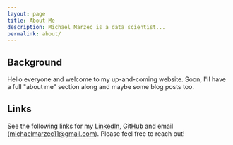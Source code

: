 ```yaml
---
layout: page
title: About Me
description: Michael Marzec is a data scientist...
permalink: about/
---
```

<!-- <br>

 <img src="{{site.avatar}}" class="avatar-round"/>

Hey there! I am Nikhita Raghunath and I dabble in distributed systems and open source.

I work as a Staff Software Engineer at [VMware](https://www.vmware.com). I am a core contributor to [Kubernetes](https://kubernetes.io/), on the Kubernetes [Steering Committee](https://github.com/kubernetes/steering#members) and the technical lead for [SIG Contributor Experience](https://git.k8s.io/community/sig-contributor-experience).
I am also a [Cloud Native Computing Foundation (CNCF) Ambassador](https://www.cncf.io/people/ambassadors/) and run the [GSoC](https://github.com/cncf/soc#organization-admins) and [Outreachy](https://www.outreachy.org/communities/cfp/kubernetes/) internship programs for CNCF/Kubernetes.

In the past, I have worked as software engineer at a startup called [Loodse](https://www.loodse.com/). Prior to Loodse, I was an intern at [Red Hat](https://www.redhat.com/en) and a Google Summer of Code (2017) student with CNCF. You can know more about my GSoC work [here](https://github.com/nikhita/gsoc-meta-k8s).

In all of these roles, I worked extensively on Kubernetes (yes, you can probably see a common theme here!).

You can find me at the following places but the most reliable way to reach me is to send an email.

<div align="center">
<p>
<a href="mailto:hello@nikhita.dev"><i class="fa fa-envelope-o fa-fw" aria-hidden="true" style="font-size:40px;color:#2980b9"></i></a>
&nbsp; &nbsp; &nbsp;
<a href="https://github.com/nikhita"><i class="fa fa-github" aria-hidden="true" style="font-size:40px;color:#2980b9"></i></a>
&nbsp; &nbsp; &nbsp;
<a href="https://twitter.com/TheNikhita"><i class="fa fa-twitter" aria-hidden="true" style="font-size:40px;color:#2980b9"></i></a>
&nbsp; &nbsp; &nbsp;
<a href="https://www.linkedin.com/in/nikinath/"><i class="fa fa-linkedin" aria-hidden="true" style="font-size:40px;color:#2980b9"></i></a>
&nbsp; &nbsp; &nbsp;
<a href="https://kubernetes.slack.com/team/nikhita"><i class="fa fa-slack" aria-hidden="true" style="font-size:40px;color:#2980b9"></i></a>
</p>
</div>

For all the security geeks out there, my public key is [B944F27A57CF61F5](https://keybase.io/nikhita).

Legal boilerplate: The opinions expressed on this site are mine alone.
 -->

## Background

Hello everyone and welcome to my up-and-coming website. Soon, I'll have a full "about me" section along and maybe some blog posts too.

## Links

See the following links for my [LinkedIn](https://www.linkedin.com/in/michael-marzec-16a59294/), [GitHub](https://github.com/michaelmarzec/) and email (michaelmarzec11@gmail.com). Please feel free to reach out!
<!-- [LinkedIn](https://www.linkedin.com/in/michael-marzec-16a59294) -->

<!-- [GitHub](https://github.com/michaelmarzec) -->

<!-- * Built for [Jekyll](https://jekyllrb.com) -->
<!-- * Developed on GitHub and hosted for free on [GitHub Pages](https://pages.github.com) -->
<!-- * Coded with [Atom](https://atom.io) -->

<!-- Have questions or suggestions? Feel free to [open an issue on GitHub](https://github.com/poole/issues/new) or [ask me on Twitter](https://twitter.com/mdo). -->

<!-- Please feel free to reach out at: michaelmarzec11@gmail.com -->
